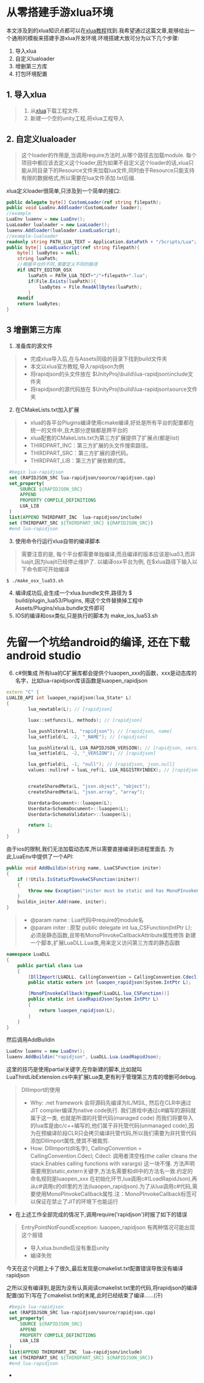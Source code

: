 # 从零搭建手游xlua环境

本文涉及到的xlua知识点都可以在[xlua教程]("https://github.com/Tencent/xLua")找到.我希望通过这篇文章,能够给出一个通用的模板来搭建手游xlua开发环境.环境搭建大致可分为以下几个步骤:

1. 导入xlua
2. 自定义lualoader
3. 增删第三方库
4. 打包环境配置

## 1. 导入xlua
>1. 从[xlua](https://github.com/Tencent/xLua)下载工程文件.
>2. 新建一个空的unity工程,将xlua工程导入
## 2. 自定义lualoader
> 这个loader的作用是,当调用require方法时,从哪个路径去加载module.
> 每个项目中都应该去定义这个loader,因为如果不自定义这个loader的话,xlua只能从同目录下的Resource文件夹加载lua文件,同时由于Resource只能支持有限的数据格式,所以需要在lua文件添加.txt后缀.
>
xlua定义loader很简单,只涉及到一个简单的接口:
```c#
public delegate byte[] CustomLoader(ref string filepath);
public void LuaEnv.Addloader(CustomLoader loader);
//example
LuaEnv luaenv = new LuaEnv();
LuaLoader lualoader = new LuaLoader();
luaenv.Addloader(lualoader.LoadLuaScript);
//example-lualoader
readonly string PATH_LUA_TEXT = Application.dataPath + "/Scripts/Lua";
public byte[] LoadLuaScript(ref string filepath){
    byte[] luaBytes = null;
    string luaPath;
    //根据平台的不同,需要定义不同的路径
    #if UNITY_EDITOR_OSX
        luaPath = PATH_LUA_TEXT+"/"+filepath+".lua";
        if(File.Exists(luaPath)){
            luaBytes = File.ReadAllBytes(luaPath);
        }
    #endif
    return luaBytes;
}
```
## 3 增删第三方库
1. 准备库的源文件
>- 完成xlua导入后,在与Assets同级的目录下找到build文件夹
>- 本文以xlua官方教程,导入rapidjson为例
>- 将rapidjson的头文件放在 $UnityProj\build\lua-rapidjson\include文件夹
>- 将rapidjson的源代码放在 $UnityProj\build\lua-rapidjson\source文件夹
2. 在CMakeLists.txt加入扩展
>- xlua的各平台Plugins编译使用cmake编译,好处是所有平台的配置都在统一的文件中,且大部分逻辑都是跨平台的
>- xlua配套的CMakeLists.txt为第三方扩展提供了扩展点(都是list)
>- THIRDPART_INC：第三方扩展的头文件搜索路径。
>- THIRDPART_SRC：第三方扩展的源代码。
>- THIRDPART_LIB：第三方扩展依赖的库。
```cmake
 #begin lua-rapidjson
 set (RAPIDJSON_SRC lua-rapidjson/source/rapidjson.cpp)
 set_property(
     SOURCE ${RAPIDJSON_SRC}
     APPEND
     PROPERTY COMPILE_DEFINITIONS
     LUA_LIB
 )
 list(APPEND THIRDPART_INC  lua-rapidjson/include)
 set (THIRDPART_SRC ${THIRDPART_SRC} ${RAPIDJSON_SRC})
 #end lua-rapidjson
```
3. 使用命令行运行xlua自带的编译脚本
>需要注意的是, 每个平台都需要单独编译,而且编译的版本应该是lua53,而非luajit,因为luajit已经停止维护了.
>以编译osx平台为例, 在$xlua路径下输入以下命令即可开始编译
```ninux
$ ./make_osx_lua53.sh
```
4. 编译成功后,会生成一个xlua.bundle文件,路径为 $ build/plugin_lua53/Plugins, 用这个文件替换掉工程中 Assets/Plugins/xlua.bundle文件即可
5. IOS的编译和osx类似,只是执行的脚本为 make_ios_lua53.sh

# 先留一个坑给android的编译, 还在下载android studio

6. c#侧集成
所有lua的C扩展库都会提供个luaopen_xxx的函数，xxx是动态库的名字，比如lua-rapidjson库该函数是luaopen_rapidjson
```cpp
extern "C" {
LUALIB_API int luaopen_rapidjson(lua_State* L)
{
        lua_newtable(L); // [rapidjson]

        luax::setfuncs(L, methods); // [rapidjson]

        lua_pushliteral(L, "rapidjson"); // [rapidjson, name]
        lua_setfield(L, -2, "_NAME"); // [rapidjson]

        lua_pushliteral(L, LUA_RAPIDJSON_VERSION); // [rapidjson, version]
        lua_setfield(L, -2, "_VERSION"); // [rapidjson]

        lua_getfield(L, -1, "null"); // [rapidjson, json.null]
        values::nullref = luaL_ref(L, LUA_REGISTRYINDEX); // [rapidjson]


        createSharedMeta(L, "json.object", "object");
        createSharedMeta(L, "json.array", "array");

        Userdata<Document>::luaopen(L);
        Userdata<SchemaDocument>::luaopen(L);
        Userdata<SchemaValidator>::luaopen(L);

        return 1;
    }
}
```
由于ios的限制,我们无法加载动态库,所以需要直接编译到进程里面去.
为此,LuaEnv中提供了一个API:
```c#
public void AddBuildin(string name, LuaCSFunction initer)
{
    if (!Utils.IsStaticPInvokeCSFunction(initer))
    {
        throw new Exception("initer must be static and has MonoPInvokeCallback Attribute!");
    }
    buildin_initer.Add(name, initer);
}
```
>- @param name : Lua代码中require的module名
>- @param initer : 原型 public delegate int lua_CSFunction(IntPtr L); 必须是静态函数,且带有MonoPInvokeCallbackAttribute属性修饰
新建一个脚本,扩展LuaDLL.Lua类,用来定义访问第三方库的静态函数
```c#
namespace LuaDLL
{ 
    public partial class Lua
    { 
        [DllImport(LUADLL, CallingConvention = CallingConvention.Cdecl)]
        public static extern int luaopen_rapidjson(System.IntPtr L);

        [MonoPInvokeCallback(typeof(LuaDLL.lua_CSFunction))]
        public static int LoadRapidJson(System.IntPtr L)
        {
            return luaopen_rapidjson(L);
        }
    }
}
```
然后调用AddBuildin
```c#
LuaEnv luaenv = new LuaEnv();
luaenv.AddBuildin("rapidjson", LuaDLL.Lua.LoadRapidJson);
```
这里的技巧是使用partial关键字,在你新建的脚本,比如就叫LuaThirdLibExtension.cs中来扩展Lua类,更有利于管理第三方库的增删可debug.
> DllImport的使用
>- Why: .net framework 会将源码先编译为IL/MSIL, 然后在CLR中通过JIT compiler编译为native code执行. 我们游戏中通过c#编写的源码就属于这一类, 也就是所谓的托管代码(managed code) 而我们将要导入的lua库是由c/c++编写的,他们属于非托管代码(unmanaged code),因为在预编译阶段CLR只会拷贝编译托管代码,所以我们需要为非托管代码添加DllImport属性,使其不被裁剪.
>- How: DllImport(dll名字), CallingConvention = CallingConvention.Cdecl; Cdecl: 调用者清空栈(the caller cleans the stack.Enables calling functions with varargs) 这一块不懂.
> 方法声明需要用到static,extern关键字,方法名需要和dll中的方法名一致.约定的命名规则是luaopen_xxx
> 在初始化环节,lua调用c#(LoadRapidJson),再从c#调用c的dll里的方法(luaopen_rapidjson).为了从lua调用c#代码,需要使用MonoPInvokeCallback属性.注：MonoPInvokeCallback标签可以保证在禁止了JIT的环境下也能运行
- 在上述工作全部完成的情况下,调用require('rapidjson')时报了如下的错误
> EntryPointNotFoundException: luaopen_rapidjson
> 有两种情况可能出现这个报错
>- 导入xlua.bundle后没有重启unity
>- 编译失败

今天在这个问题上卡了很久,最后发现是cmakelist.txt配置错误导致没有编译rapidjson

之所以没有编译到,是因为没有认真阅读cmakelist.txt里的代码,将rapidjson的编译配置(如下)写在了cmakelist.txt的末尾,此时已经结束了编译......(汗)
```cmake
 #begin lua-rapidjson
 set (RAPIDJSON_SRC lua-rapidjson/source/rapidjson.cpp)
 set_property(
     SOURCE ${RAPIDJSON_SRC}
     APPEND
     PROPERTY COMPILE_DEFINITIONS
     LUA_LIB
 )
 list(APPEND THIRDPART_INC  lua-rapidjson/include)
 set (THIRDPART_SRC ${THIRDPART_SRC} ${RAPIDJSON_SRC})
 #end lua-rapidjson
```
- 